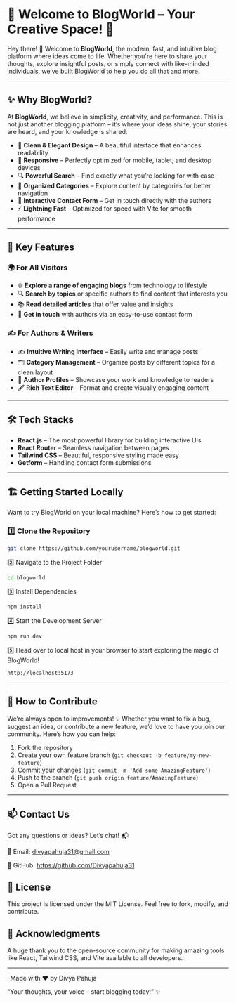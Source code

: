 # 🌟 Welcome to BlogWorld – Your Creative Space! 🌟

Hey there! 👋 Welcome to **BlogWorld**, the modern, fast, and intuitive blog platform where ideas come to life. Whether you're here to share your thoughts, explore insightful posts, or simply connect with like-minded individuals, we’ve built BlogWorld to help you do all that and more.

---

## ✨ Why BlogWorld?

At **BlogWorld**, we believe in simplicity, creativity, and performance. This is not just another blogging platform – it’s where your ideas shine, your stories are heard, and your knowledge is shared.  

- 🎨 **Clean & Elegant Design** – A beautiful interface that enhances readability  
- 📱 **Responsive** – Perfectly optimized for mobile, tablet, and desktop devices  
- 🔍 **Powerful Search** – Find exactly what you’re looking for with ease  
- 📑 **Organized Categories** – Explore content by categories for better navigation  
- 💬 **Interactive Contact Form** – Get in touch directly with the authors  
- ⚡ **Lightning Fast** – Optimized for speed with Vite for smooth performance

---

## 🚀 Key Features

### 🌍 For All Visitors
- 🌐 **Explore a range of engaging blogs** from technology to lifestyle  
- 🔍 **Search by topics** or specific authors to find content that interests you  
- 📚 **Read detailed articles** that offer value and insights  
- 💬 **Get in touch** with authors via an easy-to-use contact form  

### ✍️ For Authors & Writers
- ✍️ **Intuitive Writing Interface** – Easily write and manage posts  
- 🗂️ **Category Management** – Organize posts by different topics for a clean layout  
- 📑 **Author Profiles** – Showcase your work and knowledge to readers  
- 🖋️ **Rich Text Editor** – Format and create visually engaging content  

---

## 🛠️ Tech Stacks

- **React.js** – The most powerful library for building interactive UIs  
- **React Router** – Seamless navigation between pages  
- **Tailwind CSS** – Beautiful, responsive styling made easy  
- **Getform** – Handling contact form submissions  

---

## 🏗️ Getting Started Locally

Want to try BlogWorld on your local machine? Here’s how to get started:

### 1️⃣ Clone the Repository

```bash
git clone https://github.com/yourusername/blogworld.git
```

2️⃣ Navigate to the Project Folder

```bash
cd blogworld
```
3️⃣ Install Dependencies

```bash
npm install
```
4️⃣ Start the Development Server

```bash
npm run dev
```
 5️⃣ Head over to local host in your browser to start exploring the magic of BlogWorld!
 ```bash
 http://localhost:5173
```
---

## 📝 How to Contribute

We’re always open to improvements! 💡 Whether you want to fix a bug, suggest an idea, or contribute a new feature, we’d love to have you join our community. Here’s how you can help:

1. Fork the repository
2. Create your own feature branch (`git checkout -b feature/my-new-feature`)
3. Commit your changes (`git commit -m 'Add some AmazingFeature'`)
4. Push to the branch (`git push origin feature/AmazingFeature`)
5. Open a Pull Request

---
 ##  📫 Contact Us
Got any questions or ideas? Let’s chat! 📬

📧 Email: divyapahuja31@gmail.com

🐙 GitHub: https://github.com/Divyapahuja31


## 📄 License
This project is licensed under the MIT License. Feel free to fork, modify, and contribute.

## 🙏 Acknowledgments
A huge thank you to the open-source community for making amazing tools like React, Tailwind CSS, and Vite available to all developers.

---

-Made with ❤️ by Divya Pahuja

“Your thoughts, your voice – start blogging today!” ✨

